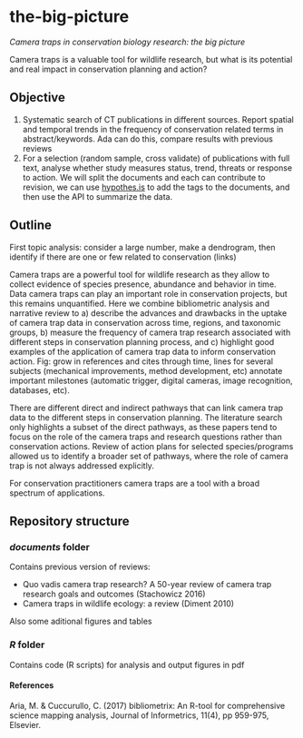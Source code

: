 # the-big-picture
*Camera traps in conservation biology research: the big picture*
<!--//
OR
*Just another pretty picture?, the role of camera trap in biological conservation*
//-->

Camera traps is a valuable tool for wildlife research, but what is its potential and real impact in conservation planning and action?

## Objective

1) Systematic search of CT publications in different sources. Report spatial and temporal trends in the frequency of conservation related terms in abstract/keywords. Ada can do this, compare results with previous reviews
2) For a selection (random sample, cross validate) of publications with full text, analyse whether study measures status, trend, threats or response to action. We will split the documents and each can contribute to revision, we can use [hypothes.is](https://web.hypothes.is/) to add the tags to the documents, and then use the API to summarize the data.

## Outline

First topic analysis: consider a large number, make a dendrogram, then identify if there are one or few related to conservation (links)

Camera traps are a powerful tool for wildlife research as they allow to collect evidence of species presence, abundance and behavior in time. Data camera traps can play an important role in conservation projects, but this remains unquantified. Here we combine bibliometric analysis and narrative review to a) describe the advances and drawbacks in the uptake of camera trap data in conservation across time, regions, and taxonomic groups, b) measure the frequency of camera trap research associated with different steps in conservation planning process, and c) highlight good examples of the application of camera trap data to inform conservation action.
Fig: grow in references and cites through time, lines for several subjects (mechanical improvements, method development, etc) annotate important milestones (automatic trigger, digital cameras, image recognition, databases, etc).

There are different direct and indirect pathways that can link camera trap data to the different steps in conservation planning. The literature search only highlights a subset of the direct pathways, as these papers tend to focus on the role of the camera traps and research questions rather than conservation actions. Review of action plans for selected species/programs allowed us to identify a broader set of pathways, where the role of camera trap is not always addressed explicitly.

For conservation practitioners camera traps are a tool with a broad spectrum of applications.



## Repository structure

### *documents* folder

Contains previous version of reviews:

* Quo vadis camera trap research? A 50-year review of camera trap research goals and outcomes (Stachowicz 2016)
* Camera traps in wildlife ecology: a review (Diment 2010)

Also some aditional figures and tables

### *R* folder

Contains code (R scripts) for analysis and output figures in pdf

#### References
Aria, M. & Cuccurullo, C. (2017) bibliometrix: An R-tool for comprehensive science mapping analysis, Journal of Informetrics, 11(4), pp 959-975, Elsevier.
